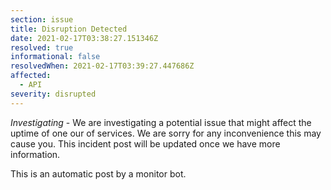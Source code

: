 ```yaml
---
section: issue
title: Disruption Detected
date: 2021-02-17T03:38:27.151346Z
resolved: true
informational: false
resolvedWhen: 2021-02-17T03:39:27.447686Z
affected:
  - API
severity: disrupted
---
```

*Investigating* - We are investigating a potential issue that might affect the uptime of one our of services. We are sorry for any inconvenience this may cause you. This incident post will be updated once we have more information.

This is an automatic post by a monitor bot.
        
